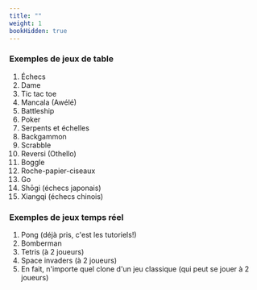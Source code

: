 ```yaml
---
title: ""
weight: 1
bookHidden: true
---
```



### Exemples de jeux de table

1. Échecs
1. Dame
1. Tic tac toe
1. Mancala (Awélé)
1. Battleship
1. Poker
1. Serpents et échelles
1. Backgammon
1. Scrabble
1. Reversi (Othello)
1. Boggle
1. Roche-papier-ciseaux
1. Go
1. Shōgi (échecs japonais)
1. Xiangqi (échecs chinois)

### Exemples de jeux temps réel

1. Pong (déjà pris, c'est les tutoriels!)
1. Bomberman
1. Tetris (à 2 joueurs)
1. Space invaders (à 2 joueurs)
1. En fait, n'importe quel clone d'un jeu classique (qui peut se jouer à 2 joueurs)

